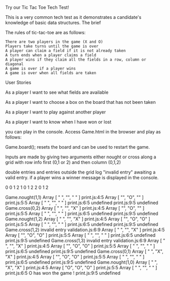 Try our Tic Tac Toe Tech Test!

This is a very common tech test as it demonstrates a candidate's knowledge of basic data structures.
The brief

The rules of tic-tac-toe are as follows:

    There are two players in the game (X and O)
    Players take turns until the game is over
    A player can claim a field if it is not already taken
    A turn ends when a player claims a field
    A player wins if they claim all the fields in a row, column or diagonal
    A game is over if a player wins
    A game is over when all fields are taken

User Stories

As a player I want to see what fields are available

As a player I want to choose a box on the board that has not been taken

As a player I want to play against another player

As a player I want to know when I have won or lost

you can play in the console. Access Game.html in the browser and play as follows:

Game.board(); resets the board and can be used to restart the game.

Inputs are made by giving two arguments either nought or cross along a grid
with row info first (0,1 or 2)
and then column (0,1,2)

double entries and entries outside the grid log "invalid entry" awaiting a valid entry.
if a player wins a winner message is displayed in the console.

0 0 1 2
1 0 1 2
2 0 1 2

Game.nought(1,1)
Array [ " ", "", " " ]  print.js:4:5
Array [ "", "O", "" ]  print.js:5:5
Array [ " ", "", " " ]  print.js:6:5
undefined  print.js:9:5
undefined
Game.cross(0,2)
Array [ " ", "", "X" ]  print.js:4:5
Array [ "", "O", "" ]  print.js:5:5
Array [ " ", "", " " ]  print.js:6:5
undefined  print.js:9:5
undefined
Game.nought(1,2)
Array [ " ", "", "X" ]  print.js:4:5
Array [ "", "O", "O" ]  print.js:5:5
Array [ " ", "", " " ]  print.js:6:5
undefined  print.js:9:5
undefined
Game.cross(1,2)
invalid entry  validation.js:6:9
Array [ " ", "", "X" ]  print.js:4:5
Array [ "", "O", "O" ]  print.js:5:5
Array [ " ", "", " " ]  print.js:6:5
undefined  print.js:9:5
undefined
Game.cross(1,3)
invalid entry  validation.js:6:9
Array [ " ", "", "X" ]  print.js:4:5
Array [ "", "O", "O" ]  print.js:5:5
Array [ " ", "", " " ]  print.js:6:5
undefined  print.js:9:5
undefined
Game.cross(0,1)
Array [ " ", "X", "X" ]  print.js:4:5
Array [ "", "O", "O" ]  print.js:5:5
Array [ " ", "", " " ]  print.js:6:5
undefined  print.js:9:5
undefined
Game.nought(1,0)
Array [ " ", "X", "X" ]  print.js:4:5
Array [ "O", "O", "O" ]  print.js:5:5
Array [ " ", "", " " ]  print.js:6:5
O has won the game !  print.js:9:5
undefined      
